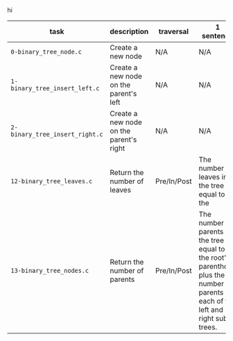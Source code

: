 hi

| task | description | traversal | 1 sentence |
| ---- | - | - | - |
| `0-binary_tree_node.c` | Create a new node | N/A | N/A |
| `1-binary_tree_insert_left.c` | Create a new node on the parent's left | N/A | N/A |
| `2-binary_tree_insert_right.c` | Create a new node on the parent's right | N/A | N/A |
| `12-binary_tree_leaves.c` | Return the number of leaves | Pre/In/Post | The number of leaves in the tree is equal to the 
| `13-binary_tree_nodes.c` | Return the number of parents | Pre/In/Post | The number of parents in the tree is equal to the root's parenthood plus the number of parents in each of the left and right sub-trees. |
 